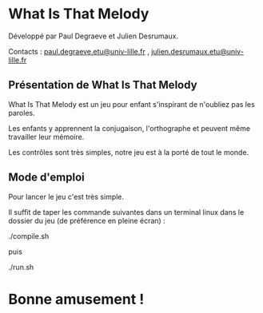 # What Is That Melody

Développé par Paul Degraeve et Julien Desrumaux.

Contacts : <paul.degraeve.etu@univ-lille.fr> , <julien.desrumaux.etu@univ-lille.fr>

## Présentation de What Is That Melody

What Is That Melody est un jeu pour enfant s'inspirant de n'oubliez pas les paroles.

Les enfants y apprennent la conjugaison, l'orthographe et peuvent même travailler leur mémoire.

Les contrôles sont très simples, notre jeu est à la porté de tout le monde.

## Mode d'emploi

Pour lancer le jeu c'est très simple.

Il suffit de taper les commande suivantes dans un terminal linux dans le dossier du jeu (de préférence en pleine écran) :

./compile.sh

puis

./run.sh

# Bonne amusement !
